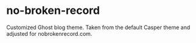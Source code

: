 # no-broken-record
Customized Ghost blog theme. Taken from the default Casper theme and adjusted for nobrokenrecord.com.
